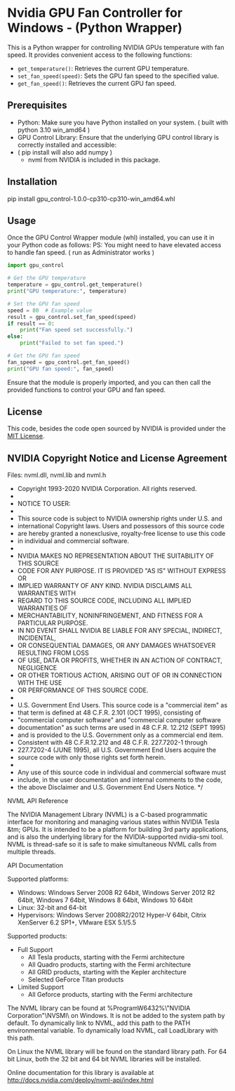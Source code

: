 # Nvidia GPU Fan Controller for Windows - (Python Wrapper)

This is a Python wrapper for controlling NVIDIA GPUs temperature with fan speed. It provides convenient access to the following functions:

- `get_temperature()`: Retrieves the current GPU temperature.
- `set_fan_speed(speed)`: Sets the GPU fan speed to the specified value.
- `get_fan_speed()`: Retrieves the current GPU fan speed.

## Prerequisites

- Python: Make sure you have Python installed on your system. ( built with python 3.10 win_amd64 )
- GPU Control Library: Ensure that the underlying GPU control library is correctly installed and accessible: 
- ( pip install will also add numpy  )
    - nvml from NVIDIA is included in this package.


## Installation

pip install gpu_control-1.0.0-cp310-cp310-win_amd64.whl

## Usage


Once the GPU Control Wrapper module (whl) installed, you can use it in your Python code as follows:
PS: You might need to have elevated access to handle fan speed. ( run as Administrator works )

```python
import gpu_control

# Get the GPU temperature
temperature = gpu_control.get_temperature()
print("GPU temperature:", temperature)

# Set the GPU fan speed
speed = 80  # Example value
result = gpu_control.set_fan_speed(speed)
if result == 0:
    print("Fan speed set successfully.")
else:
    print("Failed to set fan speed.")

# Get the GPU fan speed
fan_speed = gpu_control.get_fan_speed()
print("GPU fan speed:", fan_speed)
```

Ensure that the module is properly imported, and you can then call the provided functions to control your GPU and fan speed.

## License

This code, besides the code open sourced by NVIDIA is provided under the [MIT License](https://opensource.org/licenses/MIT).


## NVIDIA Copyright Notice and License Agreement

Files: nvml.dll, nvml.lib and nvml.h


 * Copyright 1993-2020 NVIDIA Corporation.  All rights reserved.
 *
 * NOTICE TO USER:
 *
 * This source code is subject to NVIDIA ownership rights under U.S. and
 * international Copyright laws.  Users and possessors of this source code
 * are hereby granted a nonexclusive, royalty-free license to use this code
 * in individual and commercial software.
 *
 * NVIDIA MAKES NO REPRESENTATION ABOUT THE SUITABILITY OF THIS SOURCE
 * CODE FOR ANY PURPOSE.  IT IS PROVIDED "AS IS" WITHOUT EXPRESS OR
 * IMPLIED WARRANTY OF ANY KIND.  NVIDIA DISCLAIMS ALL WARRANTIES WITH
 * REGARD TO THIS SOURCE CODE, INCLUDING ALL IMPLIED WARRANTIES OF
 * MERCHANTABILITY, NONINFRINGEMENT, AND FITNESS FOR A PARTICULAR PURPOSE.
 * IN NO EVENT SHALL NVIDIA BE LIABLE FOR ANY SPECIAL, INDIRECT, INCIDENTAL,
 * OR CONSEQUENTIAL DAMAGES, OR ANY DAMAGES WHATSOEVER RESULTING FROM LOSS
 * OF USE, DATA OR PROFITS,  WHETHER IN AN ACTION OF CONTRACT, NEGLIGENCE
 * OR OTHER TORTIOUS ACTION,  ARISING OUT OF OR IN CONNECTION WITH THE USE
 * OR PERFORMANCE OF THIS SOURCE CODE.
 *
 * U.S. Government End Users.   This source code is a "commercial item" as
 * that term is defined at  48 C.F.R. 2.101 (OCT 1995), consisting  of
 * "commercial computer  software"  and "commercial computer software
 * documentation" as such terms are  used in 48 C.F.R. 12.212 (SEPT 1995)
 * and is provided to the U.S. Government only as a commercial end item.
 * Consistent with 48 C.F.R.12.212 and 48 C.F.R. 227.7202-1 through
 * 227.7202-4 (JUNE 1995), all U.S. Government End Users acquire the
 * source code with only those rights set forth herein.
 *
 * Any use of this source code in individual and commercial software must
 * include, in the user documentation and internal comments to the code,
 * the above Disclaimer and U.S. Government End Users Notice.
 */


NVML API Reference

The NVIDIA Management Library (NVML) is a C-based programmatic interface for monitoring and
managing various states within NVIDIA Tesla &tm; GPUs. It is intended to be a platform for building
3rd party applications, and is also the underlying library for the NVIDIA-supported nvidia-smi
tool. NVML is thread-safe so it is safe to make simultaneous NVML calls from multiple threads.

API Documentation

Supported platforms:
- Windows:     Windows Server 2008 R2 64bit, Windows Server 2012 R2 64bit, Windows 7 64bit, Windows 8 64bit, Windows 10 64bit
- Linux:       32-bit and 64-bit
- Hypervisors: Windows Server 2008R2/2012 Hyper-V 64bit, Citrix XenServer 6.2 SP1+, VMware ESX 5.1/5.5

Supported products:
- Full Support
    - All Tesla products, starting with the Fermi architecture
    - All Quadro products, starting with the Fermi architecture
    - All GRID products, starting with the Kepler architecture
    - Selected GeForce Titan products
- Limited Support
    - All Geforce products, starting with the Fermi architecture

The NVML library can be found at \%ProgramW6432\%\\"NVIDIA Corporation"\\NVSMI\\ on Windows. It is
not be added to the system path by default. To dynamically link to NVML, add this path to the PATH
environmental variable. To dynamically load NVML, call LoadLibrary with this path.

On Linux the NVML library will be found on the standard library path. For 64 bit Linux, both the 32 bit
and 64 bit NVML libraries will be installed.

Online documentation for this library is available at http://docs.nvidia.com/deploy/nvml-api/index.html

